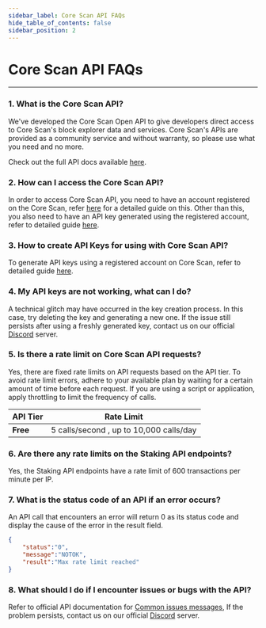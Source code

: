 ```yaml
---
sidebar_label: Core Scan API FAQs
hide_table_of_contents: false
sidebar_position: 2
---
```


# Core Scan API FAQs
---

### 1. What is the Core Scan API?

We've developed the Core Scan Open API to give developers direct access to Core Scan's block explorer data and services. Core Scan's APIs are provided as a community service and without warranty, so please use what you need and no more.

Check out the full API docs available [here](https://docs.coredao.org/docs/api/).

### 2. How can I access the Core Scan API?

In order to access Core Scan API, you need to have an account registered on the Core Scan, refer [here](https://docs.coredao.org/docs/api/tutorials/creating-an-account) for a detailed guide on this. Other than this, you also need to have an API key generated using the registered account, refer to detailed guide [here](https://docs.coredao.org/docs/api/tutorials/generate-an-api-key).

### 3. How to create API Keys for using with Core Scan API?

To generate API keys using a registered account on Core Scan, refer to detailed guide [here](https://docs.coredao.org/docs/api/tutorials/generate-an-api-key).

### 4. My API keys are not working, what can I do?

A technical glitch may have occurred in the key creation process. In this case, try deleting the key and generating a new one.​ If the issue still persists after using a freshly generated key, contact us on our official [Discord](https://discord.com/invite/coredaoofficial) server.

### 5. Is there a rate limit on Core Scan API requests?

Yes, there are fixed rate limits on API requests based on the API tier. To avoid rate limit errors, adhere to your available plan by waiting for a certain amount of time before each request. If you are using a script or application, apply throttling to limit the frequency of calls.

| **API Tier** | **Rate Limit** |
| ------------ | -------------- |
| **Free**     | 5 calls/second , up to 10,000 calls/day |

### 6. Are there any rate limits on the Staking API endpoints?

Yes, the Staking API endpoints have a rate limit of 600 transactions per minute per IP.

### 7. What is the status code of an API if an error occurs?

An API call that encounters an error will return 0 as its status code and display the cause of the error in the result field.

```json
{
    "status":"0",
    "message":"NOTOK",
    "result":"Max rate limit reached"
}
```

### 8. What should I do if I encounter issues or bugs with the API?

Refer to official API documentation for [Common issues messages](https://docs.coredao.org/docs/api/tutorials/common-error-messages), If the problem persists, contact us on our official [Discord](https://discord.com/invite/coredaoofficial) server.
